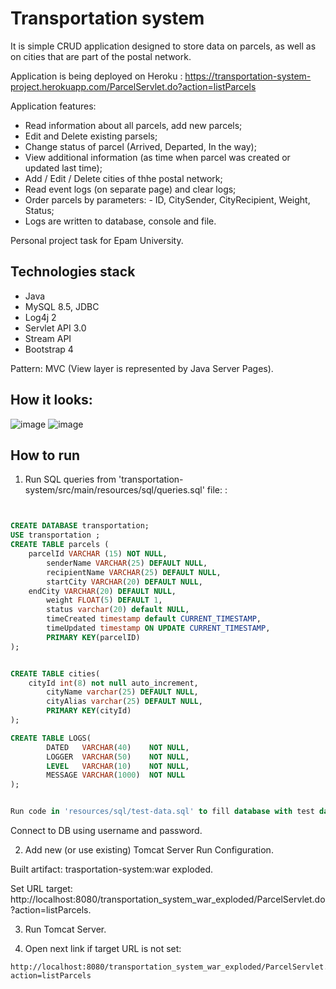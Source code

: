 # Transportation system

It is simple CRUD application designed to store data on parcels, as well as on cities that are part of the postal network.

Application is being deployed on Heroku : https://transportation-system-project.herokuapp.com/ParcelServlet.do?action=listParcels

Application features:
- Read information about all parcels, add new parcels;
- Edit and Delete existing parsels;
- Change status of parcel (Arrived, Departed, In the way);
- View additional information (as time when parcel was created or updated last time);
- Add / Edit / Delete cities of thhe postal network;
- Read event logs (on separate page) and clear logs;
- Order parcels by parameters: - ID, CitySender, CityRecipient, Weight, Status;
- Logs are written to database, console and file.

Personal project task for Epam University.

## Technologies stack
- Java
- MySQL 8.5, JDBC
- Log4j 2 
- Servlet API 3.0
- Stream API
- Bootstrap 4

Pattern: MVC (View layer is represented by Java Server Pages).

## How it looks:
![image](https://user-images.githubusercontent.com/39419270/119240148-a1bc8400-bb56-11eb-814d-f19267bc9a60.png)
![image](https://user-images.githubusercontent.com/39419270/119240171-ba2c9e80-bb56-11eb-9a28-45321fce1bfe.png)


## How to run
1) Run SQL queries from 'transportation-system/src/main/resources/sql/queries.sql' file:
:
```sql


CREATE DATABASE transportation;
USE transportation ;
CREATE TABLE parcels (
	parcelId VARCHAR (15) NOT NULL,
    	senderName VARCHAR(25) DEFAULT NULL,
    	recipientName VARCHAR(25) DEFAULT NULL,
    	startCity VARCHAR(20) DEFAULT NULL,
	endCity VARCHAR(20) DEFAULT NULL,
    	weight FLOAT(5) DEFAULT 1,
    	status varchar(20) default NULL,
    	timeCreated timestamp default CURRENT_TIMESTAMP,
    	timeUpdated timestamp ON UPDATE CURRENT_TIMESTAMP,
    	PRIMARY KEY(parcelID)
);


CREATE TABLE cities(
	cityId int(8) not null auto_increment,
    	cityName varchar(25) DEFAULT NULL,
    	cityAlias varchar(25) DEFAULT NULL,
    	PRIMARY KEY(cityId)
);

CREATE TABLE LOGS(
    	DATED   VARCHAR(40)    NOT NULL,
    	LOGGER  VARCHAR(50)    NOT NULL,
    	LEVEL   VARCHAR(10)    NOT NULL,
    	MESSAGE VARCHAR(1000)  NOT NULL
);


Run code in 'resources/sql/test-data.sql' to fill database with test data;
```
Connect to DB using username and password.

2) Add new (or use existing) Tomcat Server Run Configuration.

Built artifact: trasportation-system:war exploded.

Set URL target: http://localhost:8080/transportation_system_war_exploded/ParcelServlet.do?action=listParcels. 

3) Run Tomcat Server.

4) Open next link if target URL is not set:
```link
http://localhost:8080/transportation_system_war_exploded/ParcelServlet.do?action=listParcels
```


